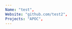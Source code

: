 ```yaml
--- 
Name: "test", 
Website: "github.com/test2", 
Projects: "APOC",
--- 
```

<!--lang:en--> 

<!--lang:es--] 

<!--lang:de--] 

<!--lang:fr--] 

<!--lang:pl--] 

<!--lang:uk--] 

[!--lang:*--> 
